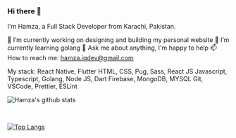 ### Hi there 👋

I'm Hamza, a Full Stack Developer from Karachi, Pakistan.

🔭 I’m currently working on designing and building my personal website
🌱 I’m currently learning golang
💬 Ask me about anything, I'm happy to help
📫 How to reach me: hamza.iqdev@gmail.com

My stack:
React Native, Flutter
HTML, CSS, Pug, Sass, React JS
Javascript, Typescript, Golang, Node JS, Dart
Firebase, MongoDB, MYSQL
Git, VSCode, Prettier, ESLint

![Hamza's github stats](https://github-readme-stats.vercel.app/api?username=hackerhgl&include_all_commits=true&count_private=true&show_icons=true&line_height=20&theme=radical)

<br />

[![Top Langs](https://github-readme-stats.vercel.app/api/top-langs/?username=hackerhgl&count_private=true&layout=compact&text_color=daf7dc&bg_color=151515)](https://github.com/hackerhgl/github-readme-stats)
